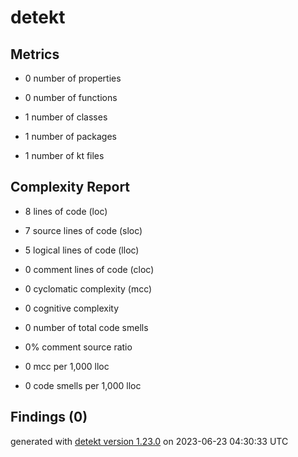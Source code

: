 # detekt

## Metrics

* 0 number of properties

* 0 number of functions

* 1 number of classes

* 1 number of packages

* 1 number of kt files

## Complexity Report

* 8 lines of code (loc)

* 7 source lines of code (sloc)

* 5 logical lines of code (lloc)

* 0 comment lines of code (cloc)

* 0 cyclomatic complexity (mcc)

* 0 cognitive complexity

* 0 number of total code smells

* 0% comment source ratio

* 0 mcc per 1,000 lloc

* 0 code smells per 1,000 lloc

## Findings (0)

generated with [detekt version 1.23.0](https://detekt.dev/) on 2023-06-23 04:30:33 UTC
